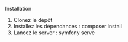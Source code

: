 Installation

1. Clonez le dépôt 
2. Installez les dépendances : composer install 
3. Lancez le server : symfony serve 
